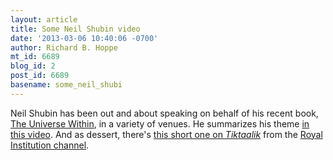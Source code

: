 ```yaml
---
layout: article
title: Some Neil Shubin video
date: '2013-03-06 10:40:06 -0700'
author: Richard B. Hoppe
mt_id: 6689
blog_id: 2
post_id: 6689
basename: some_neil_shubi
---
```

Neil Shubin has been out and about speaking on behalf of his recent book, [The Universe Within](http://www.randomhouse.com/book/166493/the-universe-within-by-neil-shubin), in a variety of venues. He summarizes his theme [in this video](http://www.youtube.com/watch?v=vfp4Ci1b0TI). And as dessert, there's [this short one on _Tiktaalik_](http://www.youtube.com/embed/yvDQCa7rleI) from the [Royal Institution channel](http://www.youtube.com/user/TheRoyalInstitution?annotation_id=channel%3A5122bcce-0-2b0e-9082-47d7bdc088e&amp;feature=iv&amp;src_vid=yvDQCa7rleI).
